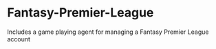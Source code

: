 # Fantasy-Premier-League
 Includes a game playing agent for managing a Fantasy Premier League account
